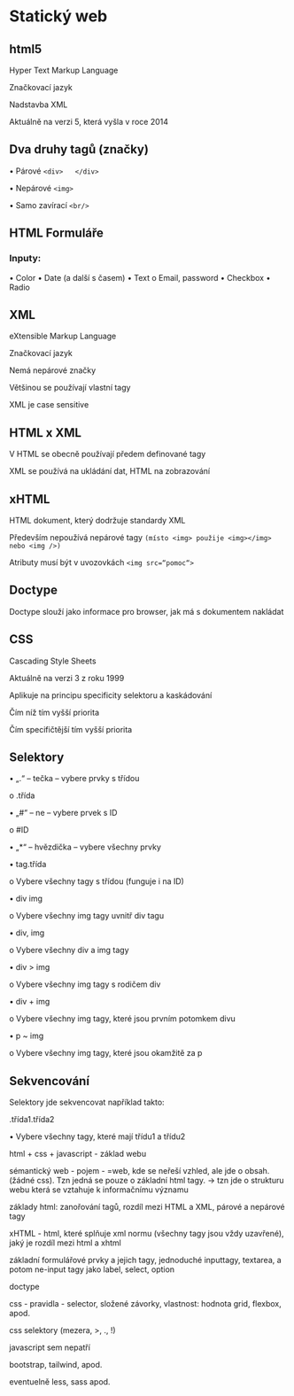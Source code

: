 # Statický web
## html5
Hyper Text Markup Language

Značkovací jazyk

Nadstavba XML

Aktuálně na verzi 5, která vyšla v roce 2014

## Dva druhy tagů (značky)
•	Párové ```<div>   </div>```

•	Nepárové ```<img>```

•	Samo zavírací ```<br/>```
## HTML Formuláře

### Inputy:
•	Color
•	Date (a další s časem)
•	Text
    o	Email, password
•	Checkbox
•	Radio
## XML
eXtensible Markup Language

Značkovací jazyk

Nemá nepárové značky

Většinou se používají vlastní tagy

XML je case sensitive

## HTML x XML
V HTML se obecně používají předem definované tagy

XML se používá na ukládání dat, HTML na zobrazování

## xHTML

HTML dokument, který dodržuje standardy XML

Především nepoužívá nepárové tagy ```(místo <img> použije <img></img> nebo <img />)```

Atributy musí být v uvozovkách ```<img src=“pomoc“>```

## Doctype
Doctype slouží jako informace pro browser, jak má s dokumentem nakládat
## CSS

Cascading Style Sheets

Aktuálně na verzi 3 z roku 1999

Aplikuje na principu specificity selektoru a kaskádování
	
  Čím níž tím vyšší priorita
	
  Čím specifičtější tím vyšší priorita

## Selektory
•	„.“ – tečka – vybere prvky s třídou

o	.třída

•	„#“ – ne – vybere prvek s ID

o	#ID

•	„*“ – hvězdička – vybere všechny prvky

•	tag.třída

o	Vybere všechny tagy s třídou (funguje i na ID)

•	div img

o	Vybere všechny img tagy uvnitř div tagu

•	div, img 

o	Vybere všechny div a img tagy

•	div > img

o	Vybere všechny img tagy s rodičem div

•	div + img

o	Vybere všechny img tagy, které jsou prvním potomkem divu

•	p ~ img

o	Vybere všechny img tagy, které jsou okamžitě za p

## Sekvencování
Selektory jde sekvencovat například takto:

.třída1.třída2

•	Vybere všechny tagy, které mají třídu1 a třídu2


html + css + javascript - základ webu

sémantický web - pojem - =web, kde se neřeší vzhled, ale jde o obsah. (žádné css). Tzn jedná se pouze o základní html tagy.
-> tzn jde o strukturu webu která se vztahuje k informačnímu významu

základy html:
zanořování tagů, rozdíl mezi HTML a XML, párové a nepárové tagy

xHTML - html, které splňuje xml normu (všechny tagy jsou vždy uzavřené), jaký je rozdíl mezi html a xhtml

základní formulářové prvky a jejich tagy, jednoduché inputtagy, textarea, a potom ne-input tagy jako label, select, option


doctype




css - pravidla - selector, složené závorky, vlastnost: hodnota
grid, flexbox, apod.


css selektory (mezera, >, ., !)


javascript sem nepatří

bootstrap, tailwind, apod.

eventuelně less, sass apod.

